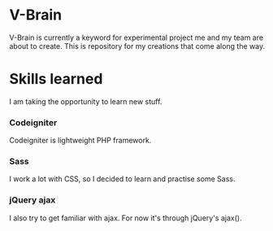 # V-Brain

V-Brain is currently a keyword for experimental project me and my team are about to create. This is repository for my creations that come along the way.

# Skills learned

I am taking the opportunity to learn new stuff.

### Codeigniter

Codeigniter is lightweight PHP framework.

### Sass

I work a lot with CSS, so I decided to learn and practise some Sass.

### jQuery ajax

I also try to get familiar with ajax. For now it's through jQuery's ajax().
